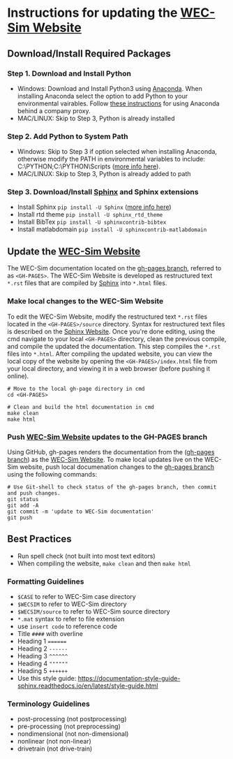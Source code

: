 # Instructions for updating the [WEC-Sim Website](http://wec-sim.github.io/WEC-Sim)

## Download/Install Required Packages
### Step 1. Download and Install Python 
  - Windows: Download and Install Python3 using [Anaconda](https://www.anaconda.com/distribution/). When installing Anaconda select the option to add Python to your environmental vairables. Follow [these instructions](https://docs.anaconda.com/anaconda/user-guide/tasks/proxy/) for using Anaconda behind a company proxy.
 - MAC/LINUX: Skip to Step 3, Python is already installed
 
### Step 2. Add Python to System Path 
  - Windows: Skip to Step 3 if option selected when installing Anaconda, otherwise modify the PATH in environmental variables to include: C:\PYTHON;C:\PYTHON\Scripts 
  ([more info here](http://stackoverflow.com/questions/3701646/how-to-add-to-the-pythonpath-in-windows-7)).
  - MAC/LINUX: Skip to Step 3, Python is already added to path
  
### Step 3. Download/Install [Sphinx](http://www.sphinx-doc.org/en/stable/index.html) and Sphinx extensions
  - Install Sphinx ``pip install -U Sphinx`` 
    ([more info here](http://www.sphinx-doc.org/en/master/usage/installation.html))
  - Install rtd theme ``pip install -U sphinx_rtd_theme``
  - Install BibTex ``pip install -U sphinxcontrib-bibtex``
  - Install matlabdomain ``pip install -U sphinxcontrib-matlabdomain``
  

## Update the [WEC-Sim Website](http://wec-sim.github.io/WEC-Sim)
The WEC-Sim documentation located on the [gh-pages branch](https://github.com/WEC-Sim/WEC-Sim/tree/gh-pages), referred to as ``<GH-PAGES>``. The WEC-Sim Website is developed as restructured text `*.rst` files that are compiled by [Sphinx](http://www.sphinx-doc.org/en/master/) into `*.html` files. 

### Make local changes to the WEC-Sim Website
To edit the WEC-Sim Website, modify the restructured text  `*.rst` files located in the ``<GH-PAGES>/source`` directory. 
Syntax for restructured text files is described on the [Sphinx Website](http://www.sphinx-doc.org/en/master/). 
Once you're done editing, using the cmd navigate to your local ``<GH-PAGES>`` directory, clean the previous compile, and compile the updated the documentation. 
This step compiles the `*.rst` files into `*.html`. 
After compiling the updated website, you can view the local copy of the website by opening the ``<GH-PAGES>/index.html`` file from your local directory, and viewing it in a web browser (before pushing it online). 

  ```Shell
  # Move to the local gh-page directory in cmd
  cd <GH-PAGES>

  # Clean and build the html documentation in cmd
  make clean
  make html
  ```

### Push [WEC-Sim Website](http://wec-sim.github.io/WEC-Sim) updates to the GH-PAGES branch
Using GitHub, gh-pages renders the documentation from the ([gh-pages branch](https://github.com/WEC-Sim/WEC-Sim/tree/gh-pages)) as the [WEC-Sim Website](http://wec-sim.github.io/WEC-Sim). To make local updates live on the WEC-Sim website, push local documenation changes to the [gh-pages branch](https://github.com/WEC-Sim/WEC-Sim/tree/gh-pages) using the following commands:

  ```Shell
  # Use Git-shell to check status of the gh-pages branch, then commit and push changes. 
  git status
  git add -A
  git commit -m 'update to WEC-Sim documentation'
  git push
  ```
  
## Best Practices
  - Run spell check (not built into most text editors)
  - When compiling the website, ``make clean`` and then ``make html``

### Formatting Guidelines
  - `$CASE` to refer to WEC-Sim case directory
  - `$WECSIM` to refer to WEC-Sim directory
  - `$WECSIM/source` to refer to WEC-Sim source directory
  - `*.mat` syntax to refer to file extension
  - use ``insert code`` to reference code
  - Title `####` with overline
  - Heading 1 `======`
  - Heading 2 `------`
  - Heading 3 `^^^^^^`
  - Heading 4 `""""""`
  - Heading 5 `++++++`
  - Use this style guide: https://documentation-style-guide-sphinx.readthedocs.io/en/latest/style-guide.html

### Terminology Guidelines
  - post-processing (not postprocessing)
  - pre-processing (not preprocessing)  
  - nondimensional (not non-dimensional)
  - nonlinear (not non-linear)
  - drivetrain (not drive-train)

